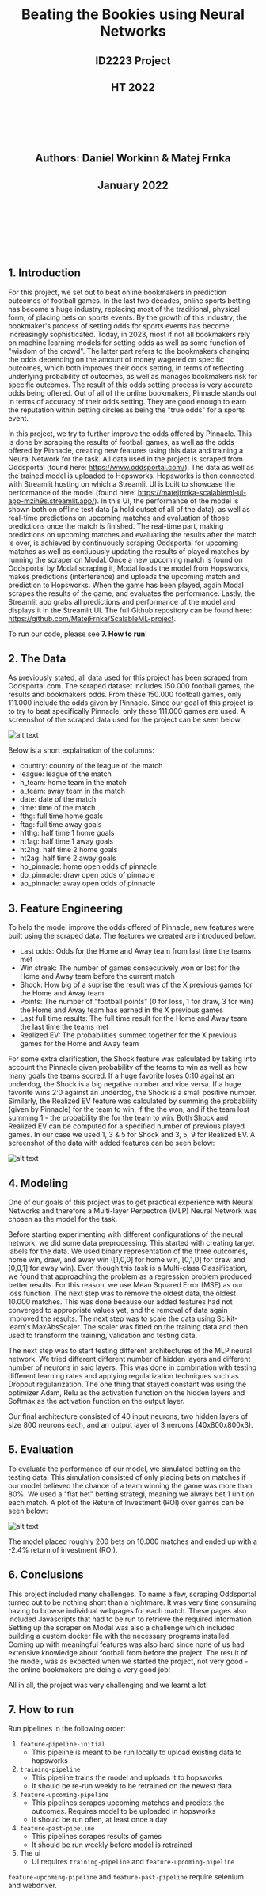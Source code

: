 # **<p style="text-align: center;">Beating the Bookies using Neural Networks</p>**
## **<p style="text-align: center;">ID2223 Project</p>**
## **<p style="text-align: center;">HT 2022</p>**  



<br/><br/>
<br/><br/>
## <p style="text-align: center;">Authors: **Daniel Workinn & Matej Frnka**</p> 
## <p style="text-align: center;">January 2022</p> 

<br/><br/>
<br/><br/>
<br/><br/> 

## 1. Introduction

For this project, we set out to beat online bookmakers in prediction outcomes of football games. In the last two decades, online sports betting has become a huge industry, replacing most of the traditional, physical form, of placing bets on sports events. By the growth of this industry, the bookmaker's process of setting odds for sports events has become increasingly sophisticated. Today, in 2023, most if not all bookmakers rely on machine learning models for setting odds as well as some function of "wisdom of the crowd". The latter part refers to the bookmakers changing the odds depending on the amount of money wagered on specific outcomes, which both improves their odds setting, in terms of reflecting underlying probability of outcomes, as well as manages bookmakers risk for specific outcomes. The result of this odds setting process is very accurate odds being offered. Out of all of the online bookmakers, Pinnacle stands out in terms of accuracy of their odds setting. They are good enough to earn the reputation within betting circles as being the "true odds" for a sports event.  

In this project, we try to further improve the odds offered by Pinnacle. This is done by scraping the results of football games, as well as the odds offered by Pinnacle, creating new features using this data and training a Neural Network for the task. All data used in the project is scraped from Oddsportal (found here: https://www.oddsportal.com/). The data as well as the trained model is uploaded to Hopsworks. Hopsworks is then connected with Streamlit hosting on which a Streamlit UI is built to showcase the performance of the model (found here: https://matejfrnka-scalableml-ui-app-mzih9s.streamlit.app/). In this UI, the performance of the model is shown both on offline test data (a hold outset of all of the data), as well as real-time predictions on upcoming matches and evaluation of those predictions once the match is finished. The real-time part, making predictions on upcoming matches and evaluating the results after the match is over, is achieved by continuously scraping Oddsportal for upcoming matches as well as contiuously updating the results of played matches by running the scraper on Modal. Once a new upcoming match is found on Oddsportal by Modal scraping it, Modal loads the model from Hopsworks, makes predictions (interference) and uploads the upcoming match and prediction to Hopsworks. When the game has been played, again Modal scrapes the results of the game, and evaluates the performance. Lastly, the Streamlit app grabs all predictions and performance of the model and displays it in the Streamlit UI. The full Github repository can be found here: https://github.com/MatejFrnka/ScalableML-project.

To run our code, please see **7. How to run**!

## 2. The Data

As previously stated, all data used for this project has been scraped from Oddsportal.com. The scraped dataset includes 150.000 football games, the results and bookmakers odds. From these 150.000 football games, only 111.000 include the odds given by Pinnacle. Since our goal of this project is to try to beat specifically Pinnacle, only these 111.000 games are used. A screenshot of the scraped data used for the project can be seen below:

![alt text](./images/id2223%20project%20data.png "Football Dataset")

Below is a short explaination of the columns:
* country: country of the league of the match
* league: league of the match
* h_team: home team in the match
* a_team: away team in the match
* date: date of the match
* time: time of the match
* fthg: full time home goals
* ftag: full time away goals
* h1thg: half time 1 home goals
* ht1ag: half time 1 away goals
* ht2hg: half time 2 home goals
* ht2ag: half time 2 away goals
* ho_pinnacle: home open odds of pinnacle
* do_pinnacle: draw open odds of pinnacle
* ao_pinnacle: away open odds of pinnacle

## 3. Feature Engineering

To help the model improve the odds offered of Pinnacle, new features were built using the scraped data. The features we created are introduced below.  

* Last odds: Odds for the Home and Away team from last time the teams met
* Win streak: The number of games consecutively won or lost for the Home and Away team before the current match
* Shock: How big of a suprise the result was of the X previous games for the Home and Away team
* Points: The number of "football points" (0 for loss, 1 for draw, 3 for win) the Home and Away team has earned in the X previous games
* Last full time results: The full time result for the Home and Away team the last time the teams met
* Realized EV: The probabilities summed together for the X previous games for the Home and Away team 

For some extra clarification, the Shock feature was calculated by taking into account the Pinnacle given probability of the teams to win as well as how many goals the teams scored. If a huge favorite loses 0:10 against an underdog, the Shock is a big negative number and vice versa. If a huge favorite wins 2:0 against an underdog, the Shock is a small positive number. Similarly, the Realized EV feature was calculated by summing the probability (given by Pinnacle) for the team to win, if the the won, and if the team lost summing 1 - the probability the for the team to win. Both Shock and Realized EV can be computed for a specified number of previous played games. In our case we used 1, 3 & 5 for Shock and 3, 5, 9 for Realized EV. A screenshot of the data with added features can be seen below:

![alt text](./images/id2223%20project%20data%20with%20features.png "Football Dataset")


## 4. Modeling

One of our goals of this project was to get practical experience with Neural Networks and therefore a Multi-layer Perpectron (MLP) Neural Network was chosen as the model for the task.  

Before starting experimenting with different configurations of the neural network, we did some data preprocessing. This started with creating target labels for the data. We used binary representation of the three outcomes, home win, draw, and away win ([1,0,0] for home win, [0,1,0] for draw and [0,0,1] for away win). Even though this task is a Multi-class Classification, we found that approaching the problem as a regression problem produced better results. For this reason, we use Mean Squared Error (MSE) as our loss function. The next step was to remove the oldest data, the oldest 10.000 matches. This was done because our added features had not converged to appropriate values yet, and the removal of data again improved the results. The next step was to scale the data using Scikit-learn's MaxAbsScaler. The scaler was fitted on the training data and then used to transform the training, validation and testing data.  

The next step was to start testing different architectures of the MLP neural network. We tried different different number of hidden layers and different number of neurons in said layers. This was done in combination with testing different learning rates and applying regularization techniques such as Dropout regularization. The one thing that stayed constant was using the optimizer Adam, Relu as the activation function on the hidden layers and Softmax as the activation function on the output layer.  

Our final architecture consisted of 40 input neurons, two hidden layers of size 800 neurons each, and an output layer of 3 neruons (40x800x800x3).

## 5. Evaluation

To evaluate the performance of our model, we simulated betting on the testing data. This simulation consisted of only placing bets on matches if our model believed the chance of a team winning the game was more than 80%. We used a "flat bet" betting strategi, meaning we always bet 1 unit on each match. A plot of the Return of Investment (ROI) over games can be seen below:

![alt text](./images/id2223%20roi.png "Football Dataset")

The model placed roughly 200 bets on 10.000 matches and ended up with a -2.4% return of investment (ROI).

## 6. Conclusions

This project included many challenges. To name a few, scraping Oddsportal turned out to be nothing short than a nightmare. It was very time consuming having to browse individual webpages for each match. These pages also included Javascripts that had to be run to retrieve the required information. Setting up the scraper on Modal was also a challenge which included building a custom docker file with the necessary programs installed. Coming up with meaningful features was also hard since none of us had extensive knowledge about football from before the project. The result of the model, was as expected when we started the project, not very good - the online bookmakers are doing a very good job!

All in all, the project was very challenging and we learnt a lot!

## 7. How to run
Run pipelines in the following order:

1. `feature-pipeline-initial`
    * This pipeline is meant to be run locally to upload existing data to hopsworks
1. `training-pipeline`
    * This pipeline trains the model and uploads it to hopsworks
    * It should be re-run weekly to be retrained on the newest data
1. `feature-upcoming-pipeline`
    * This pipelines scrapes upcoming matches and predicts the outcomes. Requires model to be uploaded in hopsworks
    * It should be run often, at least once a day
1. `feature-past-pipeline`
    * This pipelines scrapes results of games
    * It should be run weekly before model is retrained
1. The ui
    * UI requires `training-pipeline` and `feature-upcoming-pipeline`

`feature-upcoming-pipeline` and `feature-past-pipeline` require selenium and webdriver.